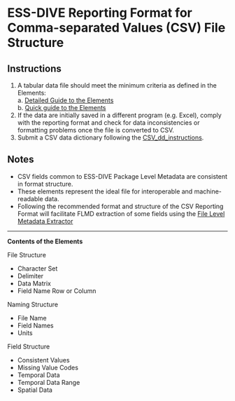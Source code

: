 # ESS-DIVE Reporting Format for Comma-separated Values (CSV) File Structure

## Instructions

1. A tabular data file should meet the minimum criteria as defined in the Elements:  
  a. [Detailed Guide to the Elements](csv_detailed_guide.md)  
  b. [Quick guide to the Elements](csv_quick_guide.md)
2. If the data are initially saved in a different program (e.g. Excel), comply with the reporting format and check for data inconsistencies or formatting problems once the file is converted to CSV.
3. Submit a CSV data dictionary following the [CSV_dd_instructions](https://github.com/ess-dive-community/essdive-file-level-metadata/blob/main/CSV_dd/CSV_dd_instructions.md).


## Notes

- CSV fields common to ESS-DIVE Package Level Metadata are consistent in format structure.  
- These elements represent the ideal file for interoperable and machine-readable data. 
- Following the recommended format and structure of the CSV Reporting Format will facilitate FLMD extraction of some fields using the [File Level Metadata Extractor](https://code.ornl.gov/ngee-arctic/ess-dive-meta)

--- 

**Contents of the Elements** 

File Structure  
* Character Set  
* Delimiter  
* Data Matrix  
* Field Name Row or Column  

Naming Structure  
* File Name  
* Field Names  
* Units  

Field Structure  
* Consistent Values  
* Missing Value Codes  
* Temporal Data    
* Temporal Data Range    
* Spatial Data  
